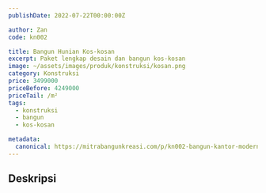 ```yaml
---
publishDate: 2022-07-22T00:00:00Z

author: Zan
code: kn002

title: Bangun Hunian Kos-kosan
excerpt: Paket lengkap desain dan bangun kos-kosan
image: ~/assets/images/produk/konstruksi/kosan.png
category: Konstruksi
price: 3499000
priceBefore: 4249000
priceTail: /m²
tags:
  - konstruksi
  - bangun
  - kos-kosan

metadata:
  canonical: https://mitrabangunkreasi.com/p/kn002-bangun-kantor-modern
---
```


## Deskripsi


